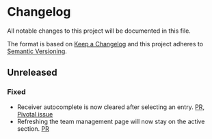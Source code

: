 # Changelog
All notable changes to this project will be documented in this file.

The format is based on [Keep a Changelog](http://keepachangelog.com/en/1.0.0/)
and this project adheres to [Semantic Versioning](http://semver.org/spec/v2.0.0.html).

## Unreleased
### Fixed
- Receiver autocomplete is now cleared after selecting an entry. [PR](https://github.com/kabisa/kudos-frontend/pull/69), [Pivotal issue](https://www.pivotaltracker.com/story/show/162732488) 
- Refreshing the team management page will now stay on the active section. [PR](https://github.com/kabisa/kudos-frontend/pull/69) 